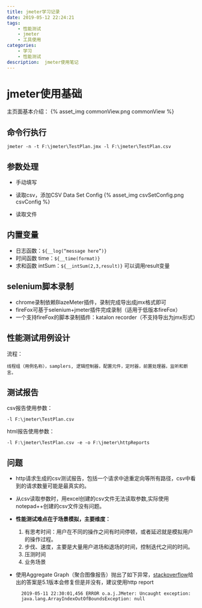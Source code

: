 ```yaml
---
title: jmeter学习记录
date: 2019-05-12 22:24:21
tags:
    - 性能测试
    - jmeter
    - 工具使用
categories:
    - 学习
    - 性能测试
description:  jmeter使用笔记
---
```


# jmeter使用基础
主页面基本介绍：
{% asset_img commonView.png commonView %}

## 命令行执行

    jmeter -n -t F:\jmeter\TestPlan.jmx -l F:\jmeter\TestPlan.csv

## 参数处理
* 手动填写
* 读取csv，添加CSV Data Set Config 
{% asset_img csvSetConfig.png csvConfig %}

* 读取文件

## 内置变量
- 日志函数：`${__log(“message here”)}`
- 时间函数 time：`${__time(format)}`
- 求和函数 intSum：`${__intSum(2,3,result)}` 可以调用result变量

## selenium脚本录制
* chrome录制依赖BlazeMeter插件，录制完成导出成jmx格式即可
* fireFox可基于selenium+jmeter插件完成录制（适用于低版本fireFox）
* 一个支持fireFox的脚本录制插件：katalon recorder（不支持导出为jmx形式）

## 性能测试用例设计
流程：

    线程组（用例名称），samplers, 逻辑控制器，配置元件，定时器，前置处理器，监听和断言。

## 测试报告
csv报告使用参数：

    -l F:\jmeter\TestPlan.csv
html报告使用参数：

    -l F:\jmeter\TestPlan.csv -e -o F:\jmeter\httpReports



## 问题
- http请求生成的csv测试报告，包括一个请求中途重定向等所有路径，csv中看到的请求数量可能是最真实的。
- 从csv读取参数时，用excel创建的csv文件无法读取参数,实际使用notepad++创建的csv文件没有问题。
- **性能测试难点在于场景模拟，主要维度：**
    1. 有思考时间：用户在不同的操作之间有时间停顿，或者延迟就是模拟用户的操作过程。
    2. 步伐、速度，主要是大量用户进场和退场的时间，控制迭代之间的时间。
    3. 压测时间
    4. 业务场景
- 使用Aggregate Graph（聚合图像报告）抛出了如下异常，[stackoverflow][]给出的答案是5.1版本会修复但是并没有，建议使用http report
    
        2019-05-11 22:30:01,456 ERROR o.a.j.JMeter: Uncaught exception: 
        java.lang.ArrayIndexOutOfBoundsException: null



[stackoverflow]: https://stackoverflow.com/questions/52755372/unable-to-display-aggregate-graph-within-jmeter
